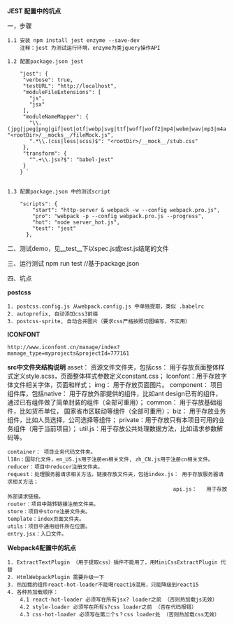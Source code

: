 **JEST 配置中的坑点**

一，步骤

    1.1 安装 npm install jest enzyme --save-dev
        注释：jest 为测试运行环境，enzyme为类jquery操作API
        
    1.2 配置package.json jest

        "jest": {
         "verbose": true,
         "testURL": "http://localhost",
         "moduleFileExtensions": [
           "js",
           "jsx"
         ],
         "moduleNameMapper": {
           "\\.(jpg|jpeg|png|gif|eot|otf|webp|svg|ttf|woff|woff2|mp4|webm|wav|mp3|m4a|aac|oga)$": "<rootDir>/__mocks__/fileMock.js",
           ".*\\.(css|less|scss)$": "<rootDir>/__mock__/stub.css"
         },
         "transform": {
           "^.+\\.jsx?$": "babel-jest"
         }
        } `  
    
    
    1.3 配置package.json 中的测试script
    
        "scripts": {
            "start": "http-server & webpack -w --config webpack.pro.js",
            "pro": "webpack -p --config webpack.pro.js --progress",
            "hot": "node server_hot.js",
            "test": "jest" 
          },
          
二、测试demo，见__test__下以spec.js或test.js结尾的文件


三、运行测试
    npm run test //基于package.json
    
四、坑点

**postcss**
    
    1. postcss.config.js 从webpack.config.js 中单独提取，类似 .babelrc
    2. autoprefix, 自动添加css3前缀
    3. postcss-sprite, 自动合并图片（要求css严格按照切图编写，不实用）
    
        
**ICONFONT**

    http://www.iconfont.cn/manage/index?manage_type=myprojects&projectId=777161

**src中文件夹结构说明**
    asset： 资源文件文件夹，包括css：    用于存放页面整体样式定义style.scss，页面整体样式参数定义constant.css；
                               Iconfont：用于存放字体文件相关字体，页面和样式；
                               img：     用于存放页面图片。
    component： 项目组件库，包括native： 用于存放外部提供的组件，比如ant design已有的组件， 通过已有组件做了简单封装的组件（全部可重用）；
                                common： 用于存放基础组件，比如货币单位， 国家省市区联动等组件（全部可重用）；
                                biz：    用于存放业务组件，比如人员选择，公司选择等组件；
                                private：用于存放只有本项目可用的业务组件（用于当前项目）；
                                util.js：用于存放公共处理数据方法，比如请求参数解码等。

    container： 项目业务代码文件夹。
    l18n：国际化文件，en_US.js用于注册en相关文件, zh_CN.js用于注册cn相关文件。
    reducer：项目中reducer注册文件夹。
    request：处理服务器请求相关方法，链接存放文件夹，包括index.js： 用于存放服务器请求相关方法；
                                                         api.js：   用于存放外部请求链接。
    router：项目中跳转链接注册文件夹。
    store：项目中store注册文件夹。
    template：index页面文件夹。
    utils：项目中通用组件所在位置。
    entry.jsx：入口文件。


**Webpack4配置中的坑点**

    1. ExtractTextPlugin （用于提取css）插件不能用了，用MiniCssExtractPlugin 代替
    2. HtmlWebpackPlugin 需要升级一下
    3. 热加载的组件react-hot-loader不能喝react16混用，只能降级到react15
    4. 各种热加载顺序：
        4.1 react-hot-loader 必须写在所有jsx? loader之前 （否则热加载js无效）
        4.2 style-loader 必须写在所有s?css loader之前 （否在代码报错）
        4.3 css-hot-loader 必须写在第二个s？css loader处 （否则热加载css无效）